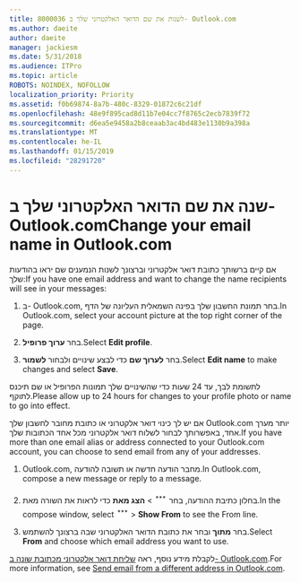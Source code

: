 ```yaml
---
title: 8000036 לשנות את שם הדואר האלקטרוני שלך ב- Outlook.com
ms.author: daeite
author: daeite
manager: jackiesm
ms.date: 5/31/2018
ms.audience: ITPro
ms.topic: article
ROBOTS: NOINDEX, NOFOLLOW
localization_priority: Priority
ms.assetid: f0b69874-8a7b-480c-8329-01872c6c21df
ms.openlocfilehash: 48e9f895cad8d11b7e04cc7f8765c2ecb7839f72
ms.sourcegitcommit: d6ea5e9458a2b8ceaab3ac4bd483e1130b9a398a
ms.translationtype: MT
ms.contentlocale: he-IL
ms.lasthandoff: 01/15/2019
ms.locfileid: "28291720"
---
```

# <a name="change-your-email-name-in-outlookcom"></a><span data-ttu-id="73fab-102">שנה את שם הדואר האלקטרוני שלך ב- Outlook.com</span><span class="sxs-lookup"><span data-stu-id="73fab-102">Change your email name in Outlook.com</span></span>

<span data-ttu-id="73fab-103">אם קיים ברשותך כתובת דואר אלקטרוני וברצונך לשנות הנמענים שם יראו בהודעות שלך:</span><span class="sxs-lookup"><span data-stu-id="73fab-103">If you have one email address and want to change the name recipients will see in your messages:</span></span>
  
1. <span data-ttu-id="73fab-104">ב- Outlook.com, בחר תמונת החשבון שלך בפינה השמאלית העליונה של הדף.</span><span class="sxs-lookup"><span data-stu-id="73fab-104">In Outlook.com, select your account picture at the top right corner of the page.</span></span>
    
2. <span data-ttu-id="73fab-105">בחר **ערוך פרופיל**.</span><span class="sxs-lookup"><span data-stu-id="73fab-105">Select **Edit profile**.</span></span> 
    
3. <span data-ttu-id="73fab-106">בחר **לערוך שם** כדי לבצע שינויים ולבחור **לשמור**.</span><span class="sxs-lookup"><span data-stu-id="73fab-106">Select **Edit name** to make changes and select **Save**.</span></span> 
    
<span data-ttu-id="73fab-107">לתשומת לבך, עד 24 שעות כדי שהשינויים שלך תמונות הפרופיל או שם תיכנס לתוקף.</span><span class="sxs-lookup"><span data-stu-id="73fab-107">Please allow up to 24 hours for changes to your profile photo or name to go into effect.</span></span>
  
<span data-ttu-id="73fab-108">אם יש לך כינוי דואר אלקטרוני או כתובת מחובר לחשבון שלך Outlook.com יותר מערך אחד, באפשרותך לבחור לשלוח דואר אלקטרוני מכל אחד הכתובות שלך.</span><span class="sxs-lookup"><span data-stu-id="73fab-108">If you have more than one email alias or address connected to your Outlook.com account, you can choose to send email from any of your addresses.</span></span>
  
1. <span data-ttu-id="73fab-109">Outlook.com, מחבר הודעה חדשה או תשובה להודעה.</span><span class="sxs-lookup"><span data-stu-id="73fab-109">In Outlook.com, compose a new message or reply to a message.</span></span>
    
2. <span data-ttu-id="73fab-p101">בחלון כתיבת ההודעה, בחר ![יותר סמל פעולות של קבוצה. ](media/b97ea7cd-eeb0-49c5-a564-7ca2d2e33909.png) \> **הצג מאת** כדי לראות את השורה מאת.</span><span class="sxs-lookup"><span data-stu-id="73fab-p101">In the compose window, select ![The More group actions icon.](media/b97ea7cd-eeb0-49c5-a564-7ca2d2e33909.png) \> **Show From** to see the From line.</span></span> 
    
3. <span data-ttu-id="73fab-112">בחר **מתוך** ובחר את כתובת הדואר האלקטרוני שבה ברצונך להשתמש.</span><span class="sxs-lookup"><span data-stu-id="73fab-112">Select **From** and choose which email address you want to use.</span></span> 
    
<span data-ttu-id="73fab-113">לקבלת מידע נוסף, ראה [שליחת דואר אלקטרוני מכתובת שונה ב- Outlook.com](https://go.microsoft.com/fwlink/p/?linkid=2001701&amp;clcid=0x409).</span><span class="sxs-lookup"><span data-stu-id="73fab-113">For more information, see [Send email from a different address in Outlook.com](https://go.microsoft.com/fwlink/p/?linkid=2001701&amp;clcid=0x409).</span></span>
  

